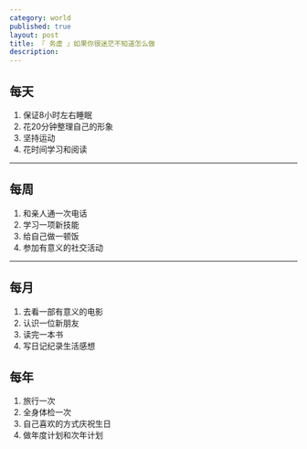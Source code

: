 ```yaml
---
category: world
published: true
layout: post
title: 『 务虚 』如果你很迷茫不知道怎么做
description: 
---
```


## 每天

1. 保证8小时左右睡眠
2. 花20分钟整理自己的形象
3. 坚持运动
4. 花时间学习和阅读

***

## 每周

1. 和亲人通一次电话
2. 学习一项新技能
3. 给自己做一顿饭
4. 参加有意义的社交活动

***

## 每月

1. 去看一部有意义的电影
2. 认识一位新朋友
3. 读完一本书
4. 写日记纪录生活感想

## 每年

1. 旅行一次
2. 全身体检一次
3. 自己喜欢的方式庆祝生日
4. 做年度计划和次年计划
